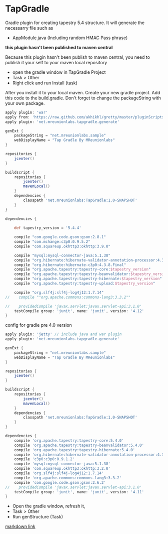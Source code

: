 # TapGradle

Gradle plugin for creating tapestry 5.4 structure. It will generate the necessarry file such as
- AppModule.java (Including random HMAC Pass phrase)

**this plugin hasn't been published to maven central**

Because this plugin hasn't been publish to maven central, you need to publish it your self to your maven local repository
* open the gradle window in TapGradle Project
* Task > Other
* Right click and run Install (task)

After you install it to your local maven. Create your new gradle project. Add this code to the build.gradle. Don't forget to change the packageString with your own package. 

```groovy
apply plugin: 'war'
apply from: 'https://raw.github.com/akhikhl/gretty/master/pluginScripts/gretty.plugin'
apply plugin: 'net.mreunionlabs.tapgradle.generate'

genExt {
    packageString = "net.mreunionlabs.sample"
    webDisplayName = "Tap Gradle By MReunionlabs"
}

repositories {
    jcenter()
}

buildscript {
    repositories {
        jcenter()
        mavenLocal()
    }
    dependencies {
        classpath 'net.mreunionlabs:TapGradle:1.0-SNAPSHOT'
    }
}

dependencies {
  
    def tapestry_version = '5.4.4'

    compile "com.google.code.gson:gson:2.8.1"
    compile "com.mchange:c3p0:0.9.5.2"
    compile "com.squareup.okhttp3:okhttp:3.9.0"

    compile "mysql:mysql-connector-java:5.1.38"
    compile "org.hibernate:hibernate-validator-annotation-processor:4.3.2.Final"
    compile "org.hibernate:hibernate-c3p0:4.3.8.Final"
    compile "org.apache.tapestry:tapestry-core:$tapestry_version"
    compile "org.apache.tapestry:tapestry-beanvalidator:$tapestry_version"
    compile "org.apache.tapestry:tapestry-hibernate:$tapestry_version"
    compile "org.apache.tapestry:tapestry-upload:$tapestry_version"

    compile "org.slf4j:slf4j-log4j12:1.7.14"
//    compile ""org.apache.commons:commons-lang3:3.3.2""

//    providedCompile 'javax.servlet:javax.servlet-api:3.1.0'
    testCompile group: 'junit', name: 'junit', version: '4.12'
}
```

config for gradle pre 4.0 version

```groovy
apply plugin: 'jetty' // include java and war plugin
apply plugin: 'net.mreunionlabs.tapgradle.generate'

genExt {
    packageString = "net.mreunionlabs.sample"
    webDisplayName = "Tap Gradle By MReunionlabs"
}

repositories {
    jcenter()
}

buildscript {
    repositories {
        jcenter()
        mavenLocal()
    }
    dependencies {
        classpath 'net.mreunionlabs:TapGradle:1.0-SNAPSHOT'
    }
}

dependencies {
    compile 'org.apache.tapestry:tapestry-core:5.4.0'
    compile 'org.apache.tapestry:tapestry-beanvalidator:5.4.0'
    compile 'org.apache.tapestry:tapestry-hibernate:5.4.0'
    compile 'org.hibernate:hibernate-validator-annotation-processor:4.3.2.Final'
    compile 'c3p0:c3p0:0.9.1.2'
    compile 'mysql:mysql-connector-java:5.1.38'
    compile 'com.squareup.okhttp3:okhttp:3.2.0'
    compile 'org.slf4j:slf4j-log4j12:1.7.14'
    compile 'org.apache.commons:commons-lang3:3.3.2'
    compile 'com.google.code.gson:gson:2.6.2'
//    providedCompile 'javax.servlet:javax.servlet-api:3.1.0'
    testCompile group: 'junit', name: 'junit', version: '4.11'
}
```

* Open the gradle window, refresh it, 
* Task > Other
* Run genStructure (Task)

[markdown link](https://guides.github.com/features/mastering-markdown/)
